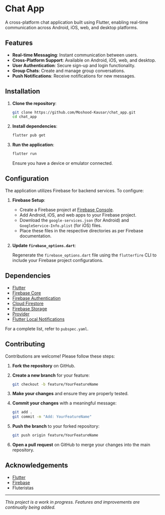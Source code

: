 # Chat App

A cross-platform chat application built using Flutter, enabling real-time communication across Android, iOS, web, and desktop platforms.

## Features

- **Real-time Messaging**: Instant communication between users.
- **Cross-Platform Support**: Available on Android, iOS, web, and desktop.
- **User Authentication**: Secure sign-up and login functionality.
- **Group Chats**: Create and manage group conversations.
- **Push Notifications**: Receive notifications for new messages.


## Installation

1. **Clone the repository**:

   ```bash
   git clone https://github.com/Moshood-Kausar/chat_app.git
   cd chat_app
   ```

2. **Install dependencies**:

   ```bash
   flutter pub get
   ```

3. **Run the application**:

   ```bash
   flutter run
   ```

   Ensure you have a device or emulator connected.

## Configuration

The application utilizes Firebase for backend services. To configure:

1. **Firebase Setup**:

   - Create a Firebase project at [Firebase Console](https://console.firebase.google.com/).
   - Add Android, iOS, and web apps to your Firebase project.
   - Download the `google-services.json` (for Android) and `GoogleService-Info.plist` (for iOS) files.
   - Place these files in the respective directories as per Firebase documentation.

2. **Update `firebase_options.dart`**:

   Regenerate the `firebase_options.dart` file using the `flutterfire` CLI to include your Firebase project configurations.

## Dependencies

- [Flutter](https://flutter.dev/)
- [Firebase Core](https://pub.dev/packages/firebase_core)
- [Firebase Authentication](https://pub.dev/packages/firebase_auth)
- [Cloud Firestore](https://pub.dev/packages/cloud_firestore)
- [Firebase Storage](https://pub.dev/packages/firebase_storage)
- [Provider](https://pub.dev/packages/provider)
- [Flutter Local Notifications](https://pub.dev/packages/flutter_local_notifications)

For a complete list, refer to `pubspec.yaml`.

## Contributing

Contributions are welcome! Please follow these steps:

1. **Fork the repository** on GitHub.

2. **Create a new branch** for your feature:

   ```bash
   git checkout -b feature/YourFeatureName
   ```

3. **Make your changes** and ensure they are properly tested.

4. **Commit your changes** with a meaningful message:

   ```bash
   git add .
   git commit -m "Add: YourFeatureName"
   ```

5. **Push the branch** to your forked repository:

   ```bash
   git push origin feature/YourFeatureName
   ```

6. **Open a pull request** on GitHub to merge your changes into the main repository.


## Acknowledgements

- [Flutter](https://flutter.dev/)
- [Firebase](https://firebase.google.com/)
- Fluteristas

---

*This project is a work in progress. Features and improvements are continually being added.*
```

